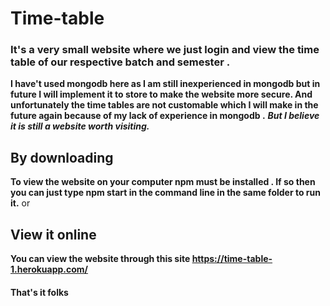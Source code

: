 # Time-table

### It's a very small website where we just login and view the time table of our respective batch and semester .
**I have't used mongodb here as I am still inexperienced in mongodb but in future I will implement it to store to make the website more secure.
And unfortunately the time tables are not customable which I will make in the future again because of my lack of experience in mongodb .**
***But I believe it is still a website worth visiting.***
## By downloading
 **To view the website on your computer npm must be installed .
If so then you can just type npm start in the command line in the same folder to run it.**
	or
## View it online
**You can view the website through this site https://time-table-1.herokuapp.com/**

#### That's it folks
